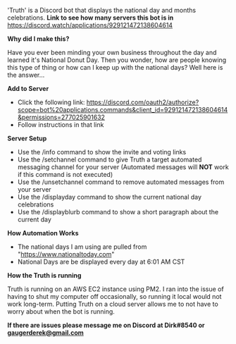 'Truth' is a Discord bot that displays the national day and months celebrations.
**Link to see how many servers this bot is in**
https://discord.watch/applications/929121472138604614

**Why did I make this?**

Have you ever been minding your own business throughout the day and learned it's National Donut Day. Then you wonder, how are people knowing this type of thing or how can I keep up with the national days? Well here is the answer...

**Add to Server**
- Click the following link: https://discord.com/oauth2/authorize?scope=bot%20applications.commands&client_id=929121472138604614&permissions=277025901632
- Follow instructions in that link

**Server Setup**
- Use the /info command to show the invite and voting links
- Use the /setchannel command to give Truth a target automated messaging channel for your server (Automated messages will **NOT** work if this command is not executed)
- Use the /unsetchannel command to remove automated messages from your server
- Use the /displayday command to show the current national day celebrations
- Use the /displayblurb command to show a short paragraph about the current day

**How Automation Works**
- The national days I am using are pulled from "https://www.nationaltoday.com"
- National Days are be displayed every day at 6:01 AM CST

**How the Truth is running**

Truth is running on an AWS EC2 instance using PM2. I ran into the issue of having to shut my computer off occasionally, so running it local would not work long-term. Putting Truth on a cloud server allows me to not have to worry about when the bot is running.


**If there are issues please message me on Discord at Dirk#8540 or gaugerderek@gmail.com**
